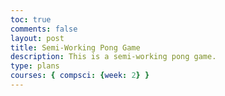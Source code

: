 ```yaml
---
toc: true
comments: false
layout: post
title: Semi-Working Pong Game
description: This is a semi-working pong game.
type: plans
courses: { compsci: {week: 2} }
--- 
```

<html>
<canvas id="gameCanvas" width="800" height="400"></canvas>
<script>
const canvas = document.getElementById("gameCanvas");
const context = canvas.getContext("2d");
const paddleWidth = 10;
const paddleHeight = 80;
const ballRadius = 5;
let paddle1Y = canvas.height / 2 - paddleHeight / 2;
let paddle2Y = canvas.height / 2 - paddleHeight / 2;
let ballX = canvas.width / 2;
let ballY = canvas.height / 2;
let ballSpeedX = -3;
let ballSpeedY = -3;
function drawRect(x, y, width, height, color) {
    context.fillStyle = color;
    context.fillRect(x, y, width, height);
}
function drawCircle(x, y, radius, color) {
    context.fillStyle = color;
    context.beginPath();
    context.arc(x, y, radius, 0, Math.PI * 2);
    context.closePath();
    context.fill();
}
function drawNet() {
    for (let i = 0; i < canvas.height; i += 40) {
        drawRect(canvas.width / 2 - 1, i, 2, 20, "white");
    }
}
function draw() {
    // Clear the canvas
    drawRect(0, 0, canvas.width, canvas.height,"black");
    // Draw paddles
    drawRect(0,paddle1Y,paddleWidth,paddleHeight,"white");
    drawRect(canvas.width-paddleWidth,paddle2Y,paddleWidth,paddleHeight,"white");
    // Draw ball
    drawCircle(ballX ,ballY ,ballRadius ,"white");

     // Draw net
     drawNet();
}
function update() {
    // Move paddles
    canvas.addEventListener("mousemove", function(event) {
        let rect = canvas.getBoundingClientRect();
        let mouseY = event.clientY - rect.top - paddleHeight / 2;
        if (mouseY >= 0 && mouseY <= canvas.height - paddleHeight) {
            paddle1Y = mouseY;
        }
    });
    // Move ball
    ballX += ballSpeedX;
    ballY += ballSpeedY;

    // Ball collision with paddles
    if (ballX - ballRadius <= paddleWidth && ballY >= paddle1Y && ballY <= paddle1Y + paddleHeight) {
        ballSpeedX = -ballSpeedX;
    }  
    if (ballX + ballRadius >= canvas.width - paddleWidth && ballY >= paddle2Y && ballY <= paddle2Y + paddleHeight) {
        ballSpeedX = -ballSpeedX;
    }
    // Ball collision with walls
    if (ballX + ballRadius > canvas.width || ballX - ballRadius < 0) {
        resetBall();
    }
    if (ballY + ballRadius > canvas.height || ballY - ballRadius < 0) {
        ballSpeedY = -ballSpeedY;
    }
}
function resetBall() {
   // Reset the position of the ball to the center of the canvas
   // and change its direction randomly
   ballX = canvas.width / 2;
   ballY = canvas.height / 2;
   const randomDirection = Math.random() < 0.5 ? 1 : -1; 
   const randomAngle = Math.random() * Math.PI / 4 * randomDirection; 
   const speedMultiplier = Math.random() < 0.5 ? 1 : -1; 
   const speedIncrement = Math.random() * 3 + 2; 
   ballSpeedX = Math.cos(randomAngle) * speedMultiplier * speedIncrement; 
   ballSpeedY = Math.sin(randomAngle) * speedMultiplier * speedIncrement; 
}
function gameLoop() {
    update();
    draw();
    requestAnimationFrame(gameLoop);
}
gameLoop();
</script>
</html>